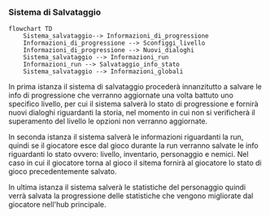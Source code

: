 ### Sistema di Salvataggio
```mermaid
flowchart TD
    Sistema_salvataggio--> Informazioni_di_progressione
    Informazioni_di_progressione --> Sconfiggi_livello
    Informazioni_di_progressione --> Nuovi_dialoghi
    Sistema_salvataggio --> Informazioni_run
    Informazioni_run --> Salvataggio_info_stato
    Sistema_salvataggio --> Informazioni_globali
```
In prima istanza il sistema di salvataggio procederà innanzitutto a salvare le info di progressione che verranno aggiornate una volta battuto uno specifico livello, per cui il sistema salverà lo stato di progressione e fornirà nuovi dialoghi riguardanti la storia, nel momento in cui non si verificherà il superamento del livello le opzioni non verranno aggiornate.

In seconda istanza il sistema salverà le informazioni riguardanti la run, quindi se il giocatore esce dal gioco durante la run verranno salvate le info riguardanti lo stato ovvero: livello, inventario, personaggio e nemici. Nel caso in cui il giocatore torna al gioco il sitema fornirà al giocatore lo stato di gioco precedentemente salvato.

In ultima istanza il sistema salverà le statistiche del personaggio quindi verrà salvata la progressione delle statistiche che vengono migliorate dal giocatore nell'hub principale.